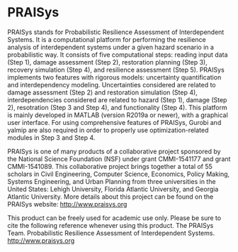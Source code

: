 # PRAISys
PRAISys stands for Probabilistic Resilience Assessment of Interdependent Systems. It is a computational platform for performing the resilience analysis of interdependent systems under a given hazard scenario in a probabilistic way. It consists of five computational steps: reading input data (Step 1), damage assessment (Step 2), restoration planning (Step 3), recovery simulation (Step 4), and resilience assessment (Step 5). PRAISys implements two features with rigorous models: uncertainty quantification and interdependency modeling. Uncertainties considered are related to damage assessment (Step 2) and restoration simulation (Step 4), interdependencies considered are related to hazard (Step 1), damage (Step 2), resotration (Step 3 and Step 4), and functionality (Step 4). This platform is mainly developed in MATLAB (version R2019a or newer), with a graphical user interface. For using comprehensive features of PRAISys, Gurobi and yalmip are also required in order to properly use optimization-related modules in Step 3 and Step 4. 

PRAISys is one of many products of a collaborative project sponsored by the National Science Foundation (NSF) under grant CMMI-1541177 and grant CMMI-1541089. This collaborative project brings together a total of 55 scholars in Civil Engineering, Computer Science, Economics, Policy Making, Systems Engineering, and Urban Planning from three universities in the United States: Lehigh University, Florida Atlantic University, and Georgia Atlantic University. More details about this project can be found on the PRAISys website: http://www.praisys.org 

This product can be freely used for academic use only. Please be sure to cite the following reference whenever using this product.
The PRAISys Team. Probabilistic Resilience Assessment of Interdependent Systems. <http://www.praisys.org> 
 
